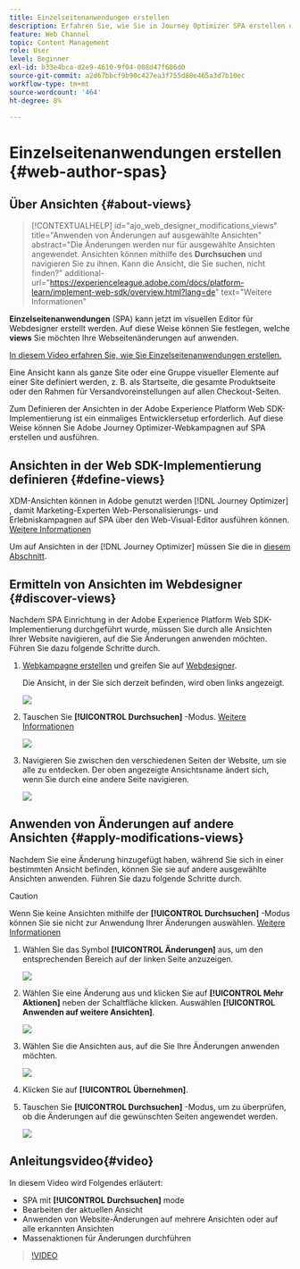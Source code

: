 ```yaml
---
title: Einzelseitenanwendungen erstellen
description: Erfahren Sie, wie Sie in Journey Optimizer SPA erstellen und Änderungen an verschiedenen Ansichten vornehmen können.
feature: Web Channel
topic: Content Management
role: User
level: Beginner
exl-id: b33e4bca-d2e9-4610-9f04-008d47f686d0
source-git-commit: a2d67bbcf9b90c427ea3f755d80e465a3d7b10ec
workflow-type: tm+mt
source-wordcount: '464'
ht-degree: 8%

---
```


# Einzelseitenanwendungen erstellen {#web-author-spas}

## Über Ansichten {#about-views}

>[!CONTEXTUALHELP]
>id="ajo_web_designer_modifications_views"
>title="Anwenden von Änderungen auf ausgewählte Ansichten"
>abstract="Die Änderungen werden nur für ausgewählte Ansichten angewendet. Ansichten können mithilfe des **Durchsuchen** und navigieren Sie zu ihnen. Kann die Ansicht, die Sie suchen, nicht finden?"
>additional-url="https://experienceleague.adobe.com/docs/platform-learn/implement-web-sdk/overview.html?lang=de" text="Weitere Informationen"

**Einzelseitenanwendungen** (SPA) kann jetzt im visuellen Editor für Webdesigner erstellt werden. Auf diese Weise können Sie festlegen, welche **views** Sie möchten Ihre Webseitenänderungen auf anwenden.

[In diesem Video erfahren Sie, wie Sie Einzelseitenanwendungen erstellen.](#video)

Eine Ansicht kann als ganze Site oder eine Gruppe visueller Elemente auf einer Site definiert werden, z. B. als Startseite, die gesamte Produktseite oder den Rahmen für Versandvoreinstellungen auf allen Checkout-Seiten.

Zum Definieren der Ansichten in der Adobe Experience Platform Web SDK-Implementierung ist ein einmaliges Entwicklersetup erforderlich. Auf diese Weise können Sie Adobe Journey Optimizer-Webkampagnen auf SPA erstellen und ausführen.

## Ansichten in der Web SDK-Implementierung definieren {#define-views}

XDM-Ansichten können in Adobe genutzt werden [!DNL Journey Optimizer] , damit Marketing-Experten Web-Personalisierungs- und Erlebniskampagnen auf SPA über den Web-Visual-Editor ausführen können. [Weitere Informationen](web-spa-implementation.md)

Um auf Ansichten in der [!DNL Journey Optimizer] müssen Sie die in [diesem Abschnitt](web-spa-implementation.md#implement-xdm-views).

## Ermitteln von Ansichten im Webdesigner {#discover-views}

Nachdem SPA Einrichtung in der Adobe Experience Platform Web SDK-Implementierung durchgeführt wurde, müssen Sie durch alle Ansichten Ihrer Website navigieren, auf die Sie Änderungen anwenden möchten. Führen Sie dazu folgende Schritte durch.

1. [Webkampagne erstellen](create-web.md) und greifen Sie auf [Webdesigner](edit-web-content.md).

   Die Ansicht, in der Sie sich derzeit befinden, wird oben links angezeigt.

   ![](assets/web-designer-view-home.png)

1. Tauschen Sie **[!UICONTROL Durchsuchen]** -Modus. [Weitere Informationen](../web/edit-web-content.md#browse-mode)

   ![](assets/web-designer-view-browse.png)

1. Navigieren Sie zwischen den verschiedenen Seiten der Website, um sie alle zu entdecken. Der oben angezeigte Ansichtsname ändert sich, wenn Sie durch eine andere Seite navigieren.

   ![](assets/web-designer-other-view.png)

## Anwenden von Änderungen auf andere Ansichten {#apply-modifications-views}

Nachdem Sie eine Änderung hinzugefügt haben, während Sie sich in einer bestimmten Ansicht befinden, können Sie sie auf andere ausgewählte Ansichten anwenden. Führen Sie dazu folgende Schritte durch.

>[!CAUTION]
>
>Wenn Sie keine Ansichten mithilfe der **[!UICONTROL Durchsuchen]** -Modus können Sie sie nicht zur Anwendung Ihrer Änderungen auswählen. [Weitere Informationen](#discover-views)

1. Wählen Sie das Symbol **[!UICONTROL Änderungen]** aus, um den entsprechenden Bereich auf der linken Seite anzuzeigen.

   ![](assets/web-designer-view-modifications-pane.png)

1. Wählen Sie eine Änderung aus und klicken Sie auf **[!UICONTROL Mehr Aktionen]** neben der Schaltfläche klicken. Auswählen **[!UICONTROL Anwenden auf weitere Ansichten]**.

   ![](assets/web-designer-modifications-more-actions.png)

1. Wählen Sie die Ansichten aus, auf die Sie Ihre Änderungen anwenden möchten.

   ![](assets/web-designer-modifications-apply-to.png)

1. Klicken Sie auf **[!UICONTROL Übernehmen]**.

1. Tauschen Sie **[!UICONTROL Durchsuchen]** -Modus, um zu überprüfen, ob die Änderungen auf die gewünschten Seiten angewendet werden.

   ![](assets/web-designer-modifications-applied-view.png)

## Anleitungsvideo{#video}

In diesem Video wird Folgendes erläutert:

* SPA mit **[!UICONTROL Durchsuchen]** mode
* Bearbeiten der aktuellen Ansicht
* Anwenden von Website-Änderungen auf mehrere Ansichten oder auf alle erkannten Ansichten
* Massenaktionen für Änderungen durchführen

>[!VIDEO](https://video.tv.adobe.com/v/3424536/?quality=12&learn=on)

